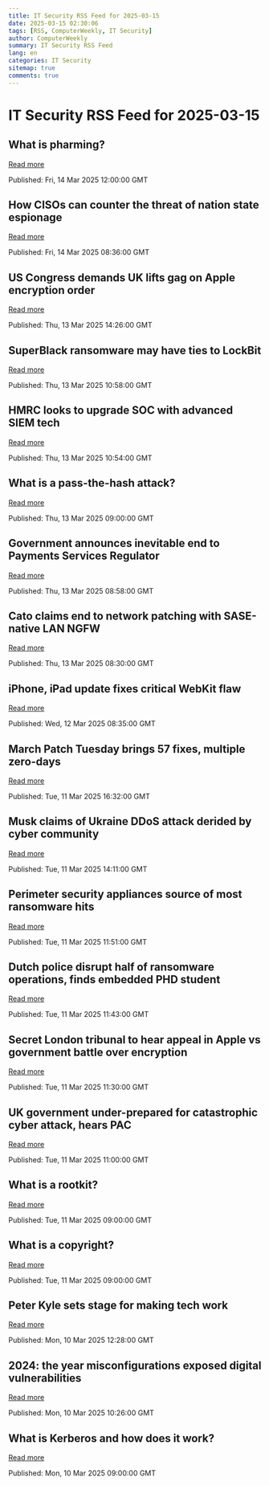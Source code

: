 ```yaml
---
title: IT Security RSS Feed for 2025-03-15
date: 2025-03-15 02:30:06
tags: [RSS, ComputerWeekly, IT Security]
author: ComputerWeekly
summary: IT Security RSS Feed
lang: en
categories: IT Security
sitemap: true
comments: true
---
```


# IT Security RSS Feed for 2025-03-15

## What is pharming?
[Read more](https://www.techtarget.com/searchsecurity/definition/pharming)

Published: Fri, 14 Mar 2025 12:00:00 GMT

## How CISOs can counter the threat of nation state espionage
[Read more](https://www.computerweekly.com/opinion/How-CISOs-can-counter-the-threat-of-nation-state-espionage)

Published: Fri, 14 Mar 2025 08:36:00 GMT

## US Congress demands UK lifts gag on Apple encryption order
[Read more](https://www.computerweekly.com/news/366620601/US-Congress-demands-UK-lifts-gag-on-Apple-encryption-order)

Published: Thu, 13 Mar 2025 14:26:00 GMT

## SuperBlack ransomware may have ties to LockBit
[Read more](https://www.computerweekly.com/news/366620584/SuperBlack-ransomware-may-have-ties-to-LockBit)

Published: Thu, 13 Mar 2025 10:58:00 GMT

## HMRC looks to upgrade SOC with advanced SIEM tech
[Read more](https://www.computerweekly.com/news/366620679/HMRC-looks-to-upgrade-SOC-with-advanced-SIEM-tech)

Published: Thu, 13 Mar 2025 10:54:00 GMT

## What is a pass-the-hash attack?
[Read more](https://www.techtarget.com/searchsecurity/definition/pass-the-hash-attack)

Published: Thu, 13 Mar 2025 09:00:00 GMT

## Government announces inevitable end to Payments Services Regulator
[Read more](https://www.computerweekly.com/news/366620697/Government-announces-inevitable-end-to-Payments-Services-Regulator)

Published: Thu, 13 Mar 2025 08:58:00 GMT

## Cato claims end to network patching with SASE-native LAN NGFW
[Read more](https://www.computerweekly.com/news/366620583/Cato-claims-end-to-network-patching-with-SASE-native-LAN-NGFW)

Published: Thu, 13 Mar 2025 08:30:00 GMT

## iPhone, iPad update fixes critical WebKit flaw
[Read more](https://www.computerweekly.com/news/366620470/iPhone-iPad-update-fixes-critical-WebKit-flaw)

Published: Wed, 12 Mar 2025 08:35:00 GMT

## March Patch Tuesday brings 57 fixes, multiple zero-days
[Read more](https://www.computerweekly.com/news/366620545/March-Patch-Tuesday-brings-57-fixes-multiple-zero-days)

Published: Tue, 11 Mar 2025 16:32:00 GMT

## Musk claims of Ukraine DDoS attack derided by cyber community
[Read more](https://www.computerweekly.com/news/366620595/Musk-claims-of-Ukraine-DDoS-attack-derided-by-cyber-community)

Published: Tue, 11 Mar 2025 14:11:00 GMT

## Perimeter security appliances source of most ransomware hits
[Read more](https://www.computerweekly.com/news/366620362/Perimeter-security-appliances-source-of-most-ransomware-hits)

Published: Tue, 11 Mar 2025 11:51:00 GMT

## Dutch police disrupt half of ransomware operations, finds embedded PHD student
[Read more](https://www.computerweekly.com/news/366620387/Dutch-police-disrupt-half-of-ransomware-operations-finds-embedded-PHD-student)

Published: Tue, 11 Mar 2025 11:43:00 GMT

## Secret London tribunal to hear appeal in Apple vs government battle over encryption
[Read more](https://www.computerweekly.com/news/366620363/Secret-London-tribunal-to-hear-appeal-in-Apple-vs-government-battle-over-encryption)

Published: Tue, 11 Mar 2025 11:30:00 GMT

## UK government under-prepared for catastrophic cyber attack, hears PAC
[Read more](https://www.computerweekly.com/news/366620361/UK-government-under-prepared-for-catastrophic-cyber-attack-hears-PAC)

Published: Tue, 11 Mar 2025 11:00:00 GMT

## What is a rootkit?
[Read more](https://www.techtarget.com/searchsecurity/definition/rootkit)

Published: Tue, 11 Mar 2025 09:00:00 GMT

## What is a copyright?
[Read more](https://www.techtarget.com/searchsecurity/definition/copyright)

Published: Tue, 11 Mar 2025 09:00:00 GMT

## Peter Kyle sets stage for making tech work
[Read more](https://www.computerweekly.com/news/366620502/Peter-Kyle-sets-stage-for-making-tech-work)

Published: Mon, 10 Mar 2025 12:28:00 GMT

## 2024: the year misconfigurations exposed digital vulnerabilities
[Read more](https://www.computerweekly.com/opinion/2024-the-year-misconfigurations-exposed-digital-vulnerabilities)

Published: Mon, 10 Mar 2025 10:26:00 GMT

## What is Kerberos and how does it work?
[Read more](https://www.techtarget.com/searchsecurity/definition/Kerberos)

Published: Mon, 10 Mar 2025 09:00:00 GMT

